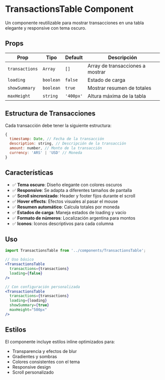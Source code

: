 # TransactionsTable Component

Un componente reutilizable para mostrar transacciones en una tabla elegante y responsive con tema oscuro.

## Props

| Prop | Tipo | Default | Descripción |
|------|------|---------|-------------|
| `transactions` | `Array` | `[]` | Array de transacciones a mostrar |
| `loading` | `boolean` | `false` | Estado de carga |
| `showSummary` | `boolean` | `true` | Mostrar resumen de totales |
| `maxHeight` | `string` | `'400px'` | Altura máxima de la tabla |

## Estructura de Transacciones

Cada transacción debe tener la siguiente estructura:

```javascript
{
  timestamp: Date, // Fecha de la transacción
  description: string, // Descripción de la transacción
  amount: number, // Monto de la transacción
  currency: 'ARS' | 'USD' // Moneda
}
```

## Características

- ✅ **Tema oscuro**: Diseño elegante con colores oscuros
- ✅ **Responsive**: Se adapta a diferentes tamaños de pantalla
- ✅ **Scroll sincronizado**: Header y footer fijos durante el scroll
- ✅ **Hover effects**: Efectos visuales al pasar el mouse
- ✅ **Resumen automático**: Calcula totales por moneda
- ✅ **Estados de carga**: Maneja estados de loading y vacío
- ✅ **Formato de números**: Localización argentina para montos
- ✅ **Iconos**: Iconos descriptivos para cada columna

## Uso

```jsx
import TransactionsTable from '../components/TransactionsTable';

// Uso básico
<TransactionsTable 
  transactions={transactions}
  loading={false}
/>

// Con configuración personalizada
<TransactionsTable 
  transactions={transactions}
  loading={loading}
  showSummary={true}
  maxHeight="500px"
/>
```

## Estilos

El componente incluye estilos inline optimizados para:
- Transparencia y efectos de blur
- Gradientes y sombras
- Colores consistentes con el tema
- Responsive design
- Scroll personalizado
